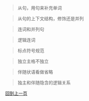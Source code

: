 > 从句，用句来补充单词

> 从句的上下文结构，修饰还是并列

> 连词和并列句

> 逻辑连词

> 标点符号规范

> 独立主格不独立

> 伴随状语看做省略

> 独主和伴随隐含的逻辑关系

>



[回到上一页](2017-05-13.md)
